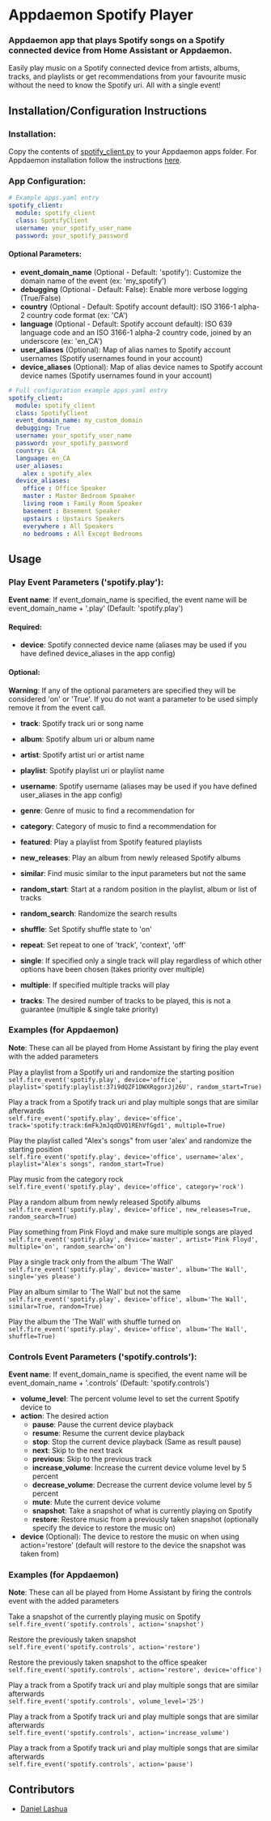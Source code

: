 # Appdaemon Spotify Player

### Appdaemon app that plays Spotify songs on a Spotify connected device from Home Assistant or Appdaemon.

Easily play music on a Spotify connected device from artists, albums, tracks, and playlists or get recommendations from your 
favourite music without the need to know the Spotify uri. All with a single event!



## Installation/Configuration Instructions

### Installation:

Copy the contents of [spotify_client.py](https://github.com/AlexLadd/Appdaemon-Spotify-Player/blob/master/spotify_client.py) to
your Appdaemon apps folder. For Appdaemon installation follow the instructions [here](https://appdaemon.readthedocs.io/en/latest/INSTALL.html). 

### App Configuration:

```yaml
# Example apps.yaml entry
spotify_client:
  module: spotify_client
  class: SpotifyClient
  username: your_spotify_user_name
  password: your_spotify_password

```

#### Optional Parameters:
* **event_domain_name** (Optional - Default: 'spotify'): Customize the domain name of the event (ex: 'my_spotify')
* **debugging** (Optional - Default: False): Enable more verbose logging (True/False)
* **country** (Optional - Default: Spotify account default): ISO 3166-1 alpha-2 country code format (ex: 'CA')
* **language** (Optional - Default: Spotify account default): ISO 639 language code and an ISO 3166-1 alpha-2 country code, joined by an underscore (ex: 'en_CA')
* **user_aliases** (Optional): Map of alias names to Spotify account usernames (Spotify usernames found in your account)
* **device_aliases** (Optional): Map of alias device names to Spotify account device names (Spotify usernames found in your account)

```yaml
# Full configuration example apps.yaml entry
spotify_client:
  module: spotify_client
  class: SpotifyClient
  event_domain_name: my_custom_domain
  debugging: True
  username: your_spotify_user_name
  password: your_spotify_password
  country: CA
  language: en_CA
  user_aliases:
    alex : spotify_alex
  device_aliases:
    office : Office Speaker
    master : Master Bedroom Speaker
    living room : Family Room Speaker
    basement : Basement Speaker
    upstairs : Upstairs Speakers
    everywhere : All Speakers
    no bedrooms : All Except Bedrooms
```


## Usage

### Play Event Parameters ('spotify.play'):

**Event name**: If event_domain_name is specified, the event name will be event_domain_name + '.play' (Default: 'spotify.play')

#### Required:
* **device**: Spotify connected device name (aliases may be used if you have defined device_aliases in the app config)

#### Optional:
**Warning**: If any of the optional parameters are specified they will be considered 'on' or 'True'. If you do not want a
parameter to be used simply remove it from the event call.

* **track**: Spotify track uri or song name
* **album**: Spotify album uri or album name
* **artist**: Spotify artist uri or artist name
* **playlist**: Spotify playlist uri or playlist name

* **username**: Spotify username (aliases may be used if you have defined user_aliases in the app config)
* **genre**: Genre of music to find a recommendation for
* **category**: Category of music to find a recommendation for 
* **featured**: Play a playlist from Spotify featured playlists
* **new_releases**: Play an album from newly released Spotify albums
* **similar**: Find music similar to the input parameters but not the same

* **random_start**: Start at a random position in the playlist, album or list of tracks
* **random_search**: Randomize the search results
* **shuffle**: Set Spotify shuffle state to 'on'
* **repeat**: Set repeat to one of 'track', 'context', 'off'
* **single**: If specified only a single track will play regardless of which other options have been chosen (takes priority over multiple)
* **multiple**: If specified multiple tracks will play
* **tracks**: The desired number of tracks to be played, this is not a guarantee (multiple & single take priority)

### Examples (for Appdaemon)
**Note**: These can all be played from Home Assistant by firing the play event with the added parameters

Play a playlist from a Spotify uri and randomize the starting position  
```self.fire_event('spotify.play', device='office', playlist='spotify:playlist:37i9dQZF1DWXRqgorJj26U', random_start=True)```

Play a track from a Spotify track uri and play multiple songs that are similar afterwards  
```self.fire_event('spotify.play', device='office', track='spotify:track:6mFkJmJqdDVQ1REhVfGgd1', multiple=True)```

Play the playlist called "Alex's songs" from user 'alex' and randomize the starting position  
```self.fire_event('spotify.play', device='office', username='alex', playlist="Alex's songs", random_start=True)```

Play music from the category rock  
```self.fire_event('spotify.play', device='office', category='rock')```

Play a random album from newly released Spotify albums  
```self.fire_event('spotify.play', device='office', new_releases=True, random_search=True)```

Play something from Pink Floyd and make sure multiple songs are played  
```self.fire_event('spotify.play', device='master', artist='Pink Floyd', multiple='on', random_search='on')```

Play a single track only from the album 'The Wall'   
```self.fire_event('spotify.play', device='master', album='The Wall', single='yes please')```

Play an album similar to 'The Wall' but not the same  
```self.fire_event('spotify.play', device='office', album='The Wall', similar=True, random=True)```

Play the album the 'The Wall' with shuffle turned on  
```self.fire_event('spotify.play', device='office', album='The Wall', shuffle=True)```



### Controls Event Parameters ('spotify.controls'):

**Event name**: If event_domain_name is specified, the event name will be event_domain_name + '.controls' (Default: 'spotify.controls')

* **volume_level**: The percent volume level to set the current Spotify device to
* **action**: The desired action
  * **pause**: Pause the current device playback
  * **resume**: Resume the current device playback
  * **stop**: Stop the current device playback (Same as result pause)
  * **next**: Skip to the next track
  * **previous**: Skip to the previous track
  * **increase_volume**: Increase the current device volume level by 5 percent
  * **decrease_volume**: Decrease the current device volume level by 5 percent
  * **mute**: Mute the current device volume
  * **snapshot**: Take a snapshot of what is currently playing on Spotify
  * **restore**: Restore music from a previously taken snapshot (optionally specify the device to restore the music on)
* **device** (Optional): The device to restore the music on when using action='restore' (default will restore to the device the snapshot was taken from)

### Examples (for Appdaemon)
**Note**: These can all be played from Home Assistant by firing the controls event with the added parameters

Take a snapshot of the currently playing music on Spotify   
```self.fire_event('spotify.controls', action='snapshot')```

Restore the previously taken snapshot   
```self.fire_event('spotify.controls', action='restore')```

Restore the previously taken snapshot to the office speaker  
```self.fire_event('spotify.controls', action='restore', device='office')```

Play a track from a Spotify track uri and play multiple songs that are similar afterwards   
```self.fire_event('spotify.controls', volume_level='25')```

Play a track from a Spotify track uri and play multiple songs that are similar afterwards   
```self.fire_event('spotify.controls', action='increase_volume')```

Play a track from a Spotify track uri and play multiple songs that are similar afterwards   
```self.fire_event('spotify.controls', action='pause')```

## Contributors
* [Daniel Lashua](http://github.com/dlashua)
